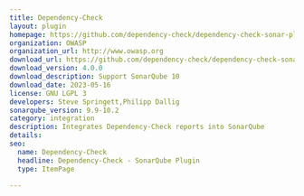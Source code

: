 ```yaml
---
title: Dependency-Check
layout: plugin
homepage: https://github.com/dependency-check/dependency-check-sonar-plugin
organization: OWASP
organization_url: http://www.owasp.org
download_url: https://github.com/dependency-check/dependency-check-sonar-plugin/releases/download/4.0.0/sonar-dependency-check-plugin-4.0.0.jar
download_version: 4.0.0
download_description: Support SonarQube 10
download_date: 2023-05-16
license: GNU LGPL 3
developers: Steve Springett,Philipp Dallig
sonarqube_version: 9.9-10.2
category: integration
description: Integrates Dependency-Check reports into SonarQube
details: 
seo:
  name: Dependency-Check
  headline: Dependency-Check - SonarQube Plugin
  type: ItemPage

---
```

